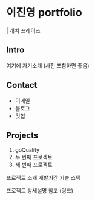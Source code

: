 # 이진영 portfolio
| 개치 프레이즈

## Intro
여기에 자기소개 (사진 포함하면 좋음)

## Contact
- 이메일
- 블로그
- 깃헙

## Projects
1. goQuality
2. 두 번째 프로젝트
3. 세 번째 프로젝트

프로젝트 소개
개발기간
기술 스택

프로젝트 상세설명 참고 (링크)
